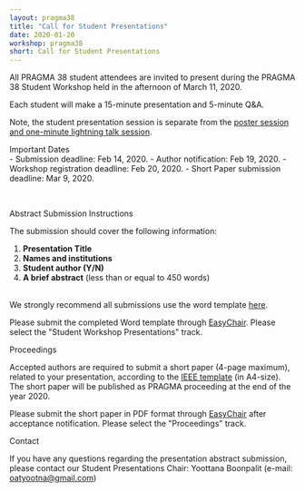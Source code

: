```yaml
---
layout: pragma38
title: "Call for Student Presentations"
date: 2020-01-20
workshop: pragma38
short: Call for Student Presentations
---
```


All PRAGMA 38 student attendees are invited to present during the PRAGMA 38 Student
Workshop held in the afternoon of March 11, 2020.

Each student will make a 15-minute presentation and 5-minute Q&A.

Note, the student presentation session is separate from the <a href="/pragma38-posters/">poster session and
one-minute lightning talk session</a>.


<div class="border38">Important Dates</div>
- Submission deadline: Feb 14, 2020.
- Author notification: Feb 19, 2020.
- Workshop registration deadline: Feb 20, 2020.
- Short Paper submission deadline: Mar 9, 2020.

&nbsp;

<div class="border38">Abstract Submission Instructions</div>

The submission should cover the following information: 

1.	**Presentation Title**
2.	**Names and institutions**
3.	**Student author (Y/N)**
4.	**A brief abstract** (less than or equal to 450 words)

<br/>
We strongly recommend all submissions use the word template 
<a href="/images/pragma38/PRAGMA38%20Student%20Presentation%20Abstract%20Template.docx">here</a>.<br>

Please submit the completed Word template through
[EasyChair](https://easychair.org/conferences/?conf=pragma38). Please select
the "Student Workshop Presentations" track.

<div class="border38">Proceedings</div>

Accepted authors are required to submit a short paper (4-page maximum), related to your presentation, according to the <a href="https://www.ieee.org/conferences/publishing/templates.html">IEEE template</a> (in A4-size). The short paper will be published as PRAGMA proceeding at the end of the year 2020. 

Please submit the short paper in PDF format through [EasyChair](https://easychair.org/conferences/?conf=pragma38) after acceptance notification. Please select the "Proceedings" track.

<div class="border38">Contact</div>

If you have any questions regarding the presentation abstract submission, please contact our Student Presentations Chair: Yoottana Boonpalit (e-mail: oatyootna@gmail.com)
